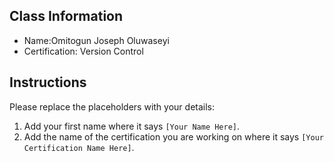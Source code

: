 ## Class Information
- Name:Omitogun Joseph Oluwaseyi 
- Certification: Version Control
## Instructions
Please replace the placeholders with your details:
1. Add your first name where it says `[Your Name Here]`.  
2. Add the name of the certification you are working on where it says `[Your Certification Name Here]`.  
